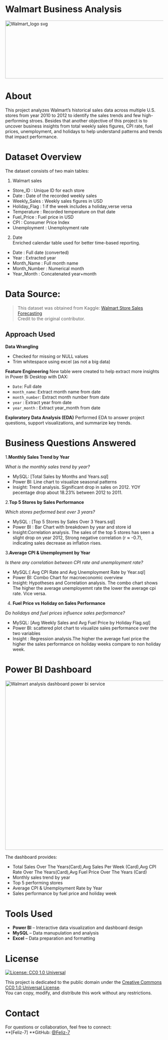 # Walmart Business Analysis


<img width="768" height="185" alt="Walmart_logo svg" src="https://github.com/user-attachments/assets/a9010160-33e4-4263-a3f5-ff818a93e091" />


# About 

This project analyzes Walmart’s historical sales data across multiple U.S. stores from year 2010 to 2012 to identify the sales trends and few high-performing stroes. Besides that another objective of this project is to uncover business insights from total weekly sales figures, CPI rate, fuel prices, unemployment, and holidays to help understand patterns and trends that impact performance.


# Dataset Overview

The dataset consists of two main tables:

1. Walmart sales
                               
- Store_ID     :             Unique ID for each store 
- Date         :		         Date of the recorded weekly sales
- Weekly_Sales :             Weekly sales figures in USD 
- Holiday_Flag :             1 if the week includes a holiday,verse versa   
- Temperature  :             Recorded temperature on that date    
- Fuel_Price   :             Fuel price in USD
- CPI          :             Consumer Price Index 
- Unemployment :             Unemployment rate

                  
2. Date  
Enriched calendar table used for better time-based reporting.

- Date         :            Full date (converted)  
- Year         :            Extracted year  
- Month_Name   :            Full month name  
- Month_Number :            Numerical month  
- Year_Month   :            Concatenated year+month


# **Data Source:**  
> This dataset was obtained from Kaggle: [Walmart Store Sales Forecasting](https://www.kaggle.com/datasets/yasserh/walmart-dataset)  
> Credit to the original contributor.

## Approach Used

**Data Wrangling**
- Checked for missing or NULL values
- Trim whitespace using excel (as not a big data)

**Feature Engineering**
New table were created to help extract more insights in Power Bi Desktop with DAX:
- `Date`: Full date
- `month_name`: Extract month name from date
- `month_number`: Extract month number from date
- `year` : Extract year from date
- `year_month` : Extract year_month from date

**Exploratory Data Analysis (EDA)**
Performed EDA to answer project questions, support visualizations, and summarize key trends.


# Business Questions Answered

1.**Monthly Sales Trend by Year**

*What is the monthly sales trend by year?*

- MySQL: [Total Sales by Months and Years.sql] 
- Power BI: Line chart to visualize seasonal patterns
- Insight: Trend analysis. Significant drop in sales on 2012. YOY pecentage drop about 18.23% between 2012 to 2011.


2.**Top 5 Stores by Sales Performance**

  *Which stores performed best over 3 years?*

- MySQL : [Top 5 Stores by Sales Over 3 Years.sql]  
- Power BI : Bar Chart with breakdown by year and store id
- Insight:Correlation analysis. The sales of the top 5 stores has seen a slight drop on year 2012, Strong negative correlation (r ≈ -0.7), indicating sales decrease as inflation rises.



3.**Average CPI & Unemployment by Year**
  
  *Is there any correlation between CPI rate and unemployment rate?*

- MySQL:[ Avg CPI Rate and Avg Unemployment Rate by Year.sql] 
- Power BI:  Combo Chart for macroeconomic overview
-  Insight: Hypotheses and Correlation analysis. The combo chart shows The higher the average unemployemnt rate the lower the average cpi rate. Vice versa.



 4. **Fuel Price vs Holiday on Sales Performance**

   *Do holidays and fuel prices influence sales performance?*

- MySQL: [Avg Weekly Sales and Avg Fuel Price by Holiday Flag.sql]
- Power BI: scattered plot chart to visualize sales performance over the two variables
- Insight :  Regression analysis.The higher the average fuel price the higher the sales performance on holiday weeks compare to non holiday week.

#  Power BI Dashboard
<img width="626" height="540" alt="Walmart analysis dashboard power bi service" src="https://github.com/user-attachments/assets/81515d9d-1dc9-407e-81aa-3164a347dc0a" />

The dashboard provides:
- Total Sales Over The Years(Card),Avg Sales Per Week (Card),Avg CPI Rate Over The Years(Card),Avg Fuel Price Over The Years (Card)
- Monthly sales trend by year
- Top 5 performing stores
- Average CPI & Unemployment Rate by Year
- Sales performance by fuel price and holiday week



# Tools Used

- **Power BI** – Interactive data visualization and dashboard design  
- **MySQL** – Data manupulation and analysis  
- **Excel** – Data preparation and formatting  


# License

[![License: CC0 1.0 Universal](https://img.shields.io/badge/License-CC0%201.0-lightgrey.svg)](https://creativecommons.org/publicdomain/zero/1.0/)

This project is dedicated to the public domain under the [Creative Commons CC0 1.0 Universal License](https://creativecommons.org/publicdomain/zero/1.0/).  
You can copy, modify, and distribute this work without any restrictions.



# Contact

For questions or collaboration, feel free to connect:  
**[Feliz-7]
**GitHub: [@Feliz-7](https://github.com/Feliz-7)
